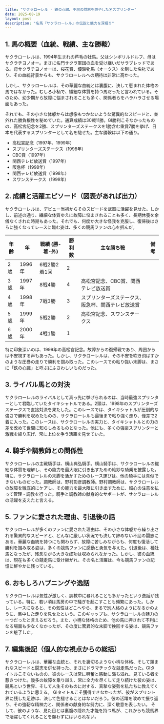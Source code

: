 ```yaml
---
title: "サクラローレル - 鉄の心臓、不屈の闘志を燃やした名スプリンター"
date: 2025-08-19
layout: post
description: "名馬『サクラローレル』の伝説と魅力を深堀り"
---
```


## 1. 馬の概要（血統、戦績、主な勝鞍）

サクラローレルは、1994年生まれの芦毛の牡馬。父はシンボリルドルフ、母はサクラチヨノオー。まさに名門サクラ軍団の血を受け継いだサラブレッドである。母サクラチヨノオーは、桜花賞、優駿牝馬（オークス）を制した名牝であり、その血統背景からも、サクラローレルへの期待は非常に高かった。

しかし、サクラローレルは、その華麗な血統とは裏腹に、決して恵まれた体格の馬ではなかった。むしろ小柄で、繊細な体質を持つ馬だったと言われている。そのため、幼少期から故障に悩まされることも多く、関係者らをハラハラさせる場面もあった。

それでも、その小さな体躯からは想像もつかないような驚異的なスピードと、並外れた勝負根性を秘めていた。通算成績は30戦11勝。GI勝利こそなかったものの、高松宮記念を2勝、スプリンターズステークスを1勝含む重賞7勝を挙げ、日本を代表するスプリンターとして名を馳せた。主な勝鞍は以下の通り。

* 高松宮記念（1997年、1999年）
* スプリンターズステークス（1998年）
* CBC賞（1997年）
* 関西テレビ放送賞（1997年）
* 阪急杯（1998年）
* 関西テレビ放送賞（1998年）
* スワンステークス（1999年）


## 2. 成績と活躍エピソード（図表があれば出力）

サクラローレルは、デビュー当初からそのスピードを武器に活躍を見せた。しかし、前述の通り、繊細な体質ゆえに故障に悩まされることも多く、長期休養を余儀なくされた時期もあった。それでも、何度か大きな怪我を克服し、復帰後はさらに強くなってレースに臨む姿は、多くの競馬ファンの心を掴んだ。


| 年齢 | 年 | 戦績 (勝-着-外) | 勝利数 | 主な勝ち鞍 | 備考 |
|---|---|---|---|---|---|
| 2歳 | 1996年 | 6戦2勝2着1回 | 2 |  |  |
| 3歳 | 1997年 | 8戦4勝 | 4 | 高松宮記念、CBC賞、関西テレビ放送賞 |  |
| 4歳 | 1998年 | 7戦3勝 | 3 | スプリンターズステークス、阪急杯、関西テレビ放送賞 |  |
| 5歳 | 1999年 | 5戦2勝 | 2 | 高松宮記念、スワンステークス |  |
| 6歳 | 2000年 | 4戦1勝 | 1 |  |  |


特に印象深いのは、1999年の高松宮記念。故障からの復帰戦であり、周囲からは不安視する声もあった。しかし、サクラローレルは、その不安を吹き飛ばすかのような圧巻の走りで勝利を掴み取った。このレースでの粘り強い末脚は、まさに「鉄の心臓」と呼ぶにふさわしいものだった。


## 3. ライバル馬との対決

サクラローレルのライバルとして真っ先に挙げられるのは、当時最強スプリンターとして君臨していたタイキシャトルである。2頭は、1998年のスプリンターズステークスで直接対決を果たした。このレースでは、タイキシャトルが圧倒的な強さで勝利を収めたものの、サクラローレルも最後まで粘り強く走り、僅差で2着に入った。このレースは、サクラローレルの実力と、タイキシャトルとの力の差を改めて世間に知らしめるものとなった。他にも、多くの強豪スプリンターと激戦を繰り広げ、常に上位を争う活躍を見せていた。


## 4. 騎手や調教師との関係性

サクラローレルの主戦騎手は、横山典弘騎手。横山騎手は、サクラローレルの繊細な体質を理解し、その能力を最大限に引き出すための絶妙な騎乗を披露した。特に、サクラローレルの末脚を活かすためのレース運びは、他の騎手には真似できないものだった。調教師は、野村彰彦調教師。野村調教師は、サクラローレルの故障を徹底的にケアし、その能力を最大限に引き出すために、細心の注意を払って管理・調教を行った。騎手と調教師の献身的なサポートが、サクラローレルの活躍を支えたと言える。


## 5. ファンに愛された理由、引退後の話

サクラローレルが多くのファンに愛された理由は、その小さな体躯から繰り出される驚異的なスピードと、どんなに厳しい状況でも決して諦めない不屈の闘志にある。華麗な血統を持つにも関わらず、故障に苦しみながらも、何度も復活して勝利を掴み取る姿は、多くの競馬ファンに感動と勇気を与えた。引退後は、種牡馬となったが、残念ながら大きな成功は収められなかった。しかし、彼の血統は、現在も多くの競走馬に受け継がれ、その名と活躍は、今も競馬ファンの記憶に鮮やかに残っている。


## 6. おもしろハプニングや逸話

サクラローレルは気性が激しく、調教中に暴れることも多かったという逸話が残っている。特に、若い頃は馬房の中で騒ぎを起こすことも頻繁にあった。しかし、レースになると、その気性はどこへやら、まるで別人格のようになるかのように、集中した走りを見せたという。このギャップも、サクラローレルの魅力の一つだったと言えるだろう。また、小柄な体格のため、他の馬に押されて不利になる場面も少なくなかったが、その度に驚異的な末脚で挽回する姿は、競馬ファンを魅了した。


## 7. 編集後記（個人的な視点からの総括）

サクラローレルは、華麗な血統と、それを裏切るような小柄な体格、そして類まれなスピードと闘志を併せ持った、まさにドラマチックな競走馬だった。GIタイトルこそないものの、彼のレースは常に興奮と感動に満ち溢れ、見ている者を惹きつけた。幾多の故障を乗り越え、常に全力を尽くして走り続けた彼の姿は、競馬という世界、そして人生そのものに対する、真摯な姿勢を私たちに教えてくれているように思える。  GIタイトルこそ獲得できなかったが、彼がスプリント界に残した足跡は、決して色褪せることはないだろう。彼の活躍を改めて振り返り、その強靭な精神力と、関係者の献身的な努力に、深く敬意を表したい。  そして、彼のような、見た目とは裏腹の隠れた才能を持つ馬が、これからも競馬界で活躍してくれることを願わずにはいられない。
